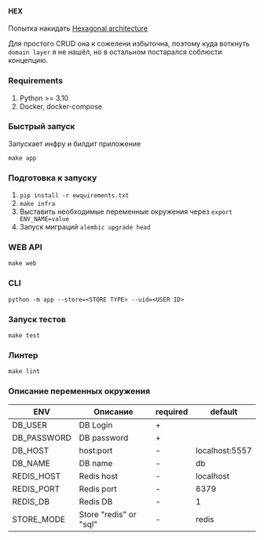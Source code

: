 #### HEX
Попытка накидать [Hexagonal architecture](https://en.wikipedia.org/wiki/Hexagonal_architecture_(software))

Для простого CRUD она к сожелени избыточна, поэтому куда воткнуть `domain layer` я не нашёл, но в остальном постарался соблюсти концепцию.

### Requirements
1. Python >= 3.10
2. Docker, docker-compose

### Быстрый запуск
Запускает инфру и билдит приложение

`make app`

### Подготовка к запуску
1. `pip install -r ewquirements.txt`
2. `make infra`
3. Выставить необходимые переменные окружения через `export ENV_NAME=value`
4. Запуск миграций `alembic upgrade head`

### WEB API
`make web`

### CLI
`python -m app --store=<STORE TYPE> --uid=<USER ID>`

### Запуск тестов
`make test`

### Линтер
`make lint`

### Описание переменных окружения


| ENV         | Описание                | required | default        |
|-------------|-------------------------|----------|----------------|
| DB_USER     | DB Login                | +        |                |
| DB_PASSWORD | DB password             | +        |                |
| DB_HOST     | host:port               | -        | localhost:5557 |
| DB_NAME     | DB name                 | -        | db             |
| REDIS_HOST  | Redis host              | -        | localhost      |
| REDIS_PORT  | Redis port              | -        | 6379           |
| REDIS_DB    | Redis DB                | -        | 1              |
| STORE_MODE  | Store "redis" or "sql"  | -        | redis          |


